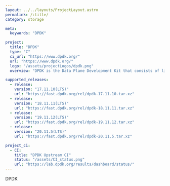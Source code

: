 ```yaml
---
layout: ../../layouts/ProjectLayout.astro
permalink: /:title/
category: storage

meta:
  keywords: "DPDK"

project:
  title: "DPDK"
  type: "C"
  ci_url: "https://www.dpdk.org/"
  url: "https://www.dpdk.org/"
  logo: "/assets/projectLogos/dpdk.png"
  overview: "DPDK is the Data Plane Development Kit that consists of libraries to accelerate packet processing workloads running on a wide variety of CPU architectures. Designed to run on x86, POWER and ARM processors, it runs mostly in Linux userland, with a FreeBSD port available for a subset of DPDK features. DPDK is licensed under the Open Source BSD License."

supported_releases:
  - release:
    version: "17.11.10(LTS)"
    url: "https://fast.dpdk.org/rel/dpdk-17.11.10.tar.xz"
  - release:
    version: "18.11.11(LTS)"
    url: "https://fast.dpdk.org/rel/dpdk-18.11.11.tar.xz"
  - release:
    version: "19.11.12(LTS)"
    url: "https://fast.dpdk.org/rel/dpdk-19.11.12.tar.xz"
  - release:
    version: "20.11.5(LTS)"
    url: "https://fast.dpdk.org/rel/dpdk-20.11.5.tar.xz"

project_ci:
  - CI:
    title: "DPDK Upstream CI"
    status: "/assets/CI_status.png"
    url: "https://lab.dpdk.org/results/dashboard/status/"
---
```


<p>DPDK</p>
